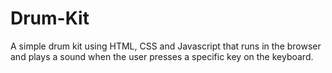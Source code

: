 # Drum-Kit
A simple drum kit using HTML, CSS and Javascript that runs in the browser and plays a sound when the user presses a specific key on the keyboard.
